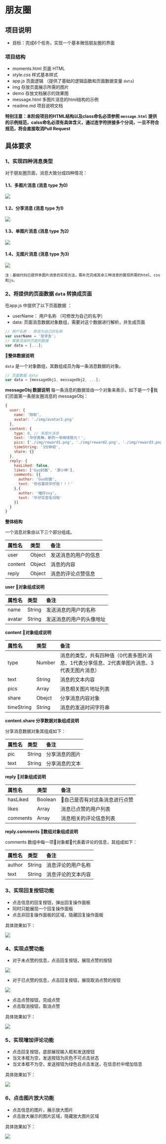 # 朋友圈

## 项目说明

- 目标：完成6个任务，实现一个基本微信朋友圈的界面

### 项目结构
- moments.html 页面 HTML 
- style.css 样式基本样式
- app.js 页面逻辑 （提供了基础的逻辑函数和页面数据变量 `data`）
- img 存放页面展示所需的图片
- demo 存放文档展示的效果图
- message.html 多图片消息的html结构的示例
- readme.md 项目说明文档

**特别注意：本阶段项目的HTML结构以及class命名必须参照 `message.html` 提供的示例规范，calss命名必须有具体含义，通过连字符拼接多个分词，一旦不符合规范，将会直接取消Pull Request**


## 具体要求
### 1、实现四种消息类型
对于朋友圈页面，消息大致分成四种情况：
#### 1.1、多图片消息 (消息 type 为0)

![](http://coding.imweb.io/img/project/moments/type1.png)

#### 1.2、分享消息  (消息 type 为1)

![](http://coding.imweb.io/img/project/moments/type2.png)

#### 1.3、单图片消息 (消息 type 为2)

![](http://coding.imweb.io/img/project/moments/type3.png)

#### 1.4、无图片消息 (消息 type 为3)

![](http://coding.imweb.io/img/project/moments/type4.png)

`注：基础代码已提供多图片消息的实现方法，需补充完成其余三种消息的展现所需的html、css和js。`

### 2、将提供的页面数据 `data` 转换成页面
在app.js 中提供了以下页面数据 ：
- userName： 用户名称 （可修改为自己的名字）
- data: 页面消息数据对象数组，需要对这个数据进行解析，并生成页面

```javascript
// 用户名称 - 修改为自己的名称
var userName = '张学友';
// 需要渲染的页面的数据
var data = [...];
```

**整体数据说明**

`data` 是一个对象数组，其数组成员为每一条消息数据的对象。

```js
// 页面数据 data
var data = [messageObj1, messageObj2, ...];
```

**messageObj 数据说明**
每一条消息的数据皆由一个对象来表示，如下是一个我们页面第一条朋友圈消息的 messageObj：

```js
{
  user: {
    name: '阳和',
    avatar: './img/avatar2.png'
  }, 
  content: {
    type: 0, // 多图片消息
    text: '华仔真棒，新的一年继续努力！',
    pics: ['./img/reward1.png', './img/reward2.png', './img/reward3.png', './img/reward4.png'],
    timeString: '3分钟前',
    share: {}
  }, 
  reply: {
    hasLiked: false,
    likes: ['Guo封面', '源小神'],
    comments: [{
      author: 'Guo封面',
      text: '你也喜欢华仔哈！！！'
    },{
      author: '喵仔zsy',
      text: '华仔实至名归哈'
    }]
  }
}
```

**整体结构**

一个消息对象由以下三个部分组成。

| 属性名      |  类型 |   备注  |
| :-------- | :--------| :------ |
|  user  |   Object |  发送消息的用户的信息  |
|  content  |   Object |  消息的内容  |
|  reply  |   Object |  消息的评论点赞信息  |

**user 对象组成说明**

| 属性名      |  类型 |   备注  |
| :-------- | :--------| :------ |
|  name  |   String |  发送消息的用户的名称  |
|  avatar  |   String |  发送消息的用户的头像地址  |

**content 对象组成说明**

| 属性名      |  类型 |   备注  |
| :-------- | :--------| :------ |
|  type  |   Number |  消息的类型，共有四种值（0代表多图片消息、1代表分享信息、2代表单图片消息、3代表无图片消息）  |
|  text  |   String |  消息的文本内容  |
|  pics  |   Array |  消息相关图片地址列表  |
|  share  |   Obejct |  分享消息内容对象  |
|  timeString  |  String |  消息的发送时间字符串  |

**content.share 分享数据对象组成说明**

分享消息数据对象其组成如下：

| 属性名      |  类型 |   备注  |
| :-------- | :--------| :------ |
|  pic  |   String | 分享消息的图片  |
|  text  |   String |  分享消息的文本  |

**reply 对象组成说明**

| 属性名      |  类型 |   备注  |
| :-------- | :--------| :------ |
|  hasLiked  |   Boolean | 自己是否有对这条消息进行点赞  |
|  likes  |   Array |  消息已点赞的用户列表  |
|  comments  |   Array |  消息相关的评论信息列表  |

**reply.comments 数组对象组成说明**

comments 数组中每一项对象都代表着评论的信息，其组成如下：

| 属性名      |  类型 |   备注  |
| :-------- | :--------| :------ |
|  author  |   String | 消息评论的用户名称  |
|  text  |   String |  消息评论的文本内容  |




### 3、实现回复按钮功能
- 点击信息的回复按钮，弹出回复操作面板
- 同时只能展现一个回复操作面板
- 点击非回复操作面板的区域，隐藏回复操作面板

具体效果如下：

![](http://coding.imweb.io/img/project/moments/replypanel.gif)


### 4、实现点赞功能
- 对于未点赞的信息，点击回复按钮，展现点赞的按钮

![](http://coding.imweb.io/img/project/moments/icon-like.png)

- 对于已点赞的信息，点击回复按钮，展现取消点赞的按钮

![](http://coding.imweb.io/img/project/moments/icon-unlike.png)

- 点击点赞按钮，完成点赞
- 点击取消按钮，取消点赞

具体效果如下：


![](http://coding.imweb.io/img/project/moments/like.gif)


### 5、实现增加评论功能
- 点击回复按钮，底部展现输入框和发送按钮
- 当文本框为空，发送按钮为灰色不可点击状态
- 当文本框不为空，发送按钮为绿色且点击发送，在信息栏中增加信息


具体效果如下：

![](http://coding.imweb.io/img/project/moments/comment.gif)


### 6、点击图片放大功能
- 点击信息的图片，展示放大图片
- 点击放大展示的图片区域，隐藏放大图片区域

具体效果如下：

![](http://coding.imweb.io/img/project/moments/pic.gif)
